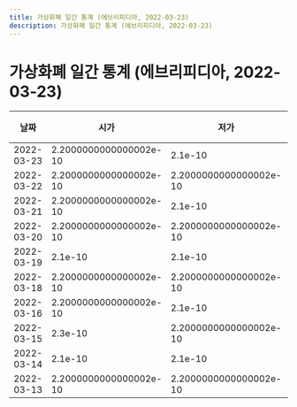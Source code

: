 ```yaml
---
title: 가상화폐 일간 통계 (에브리피디아, 2022-03-23)
description: 가상화폐 일간 통계 (에브리피디아, 2022-03-23)
---
```



가상화폐 일간 통계 (에브리피디아, 2022-03-23)
===

|날짜|시가|저가|고가|종가|비고|
|--|--|--|--|--|--|
|2022-03-23|2.2000000000000002e-10|2.1e-10|2.3e-10|2.3e-10|    |
|2022-03-22|2.2000000000000002e-10|2.2000000000000002e-10|2.3e-10|2.3e-10|    |
|2022-03-21|2.2000000000000002e-10|2.1e-10|2.3e-10|2.2000000000000002e-10|    |
|2022-03-20|2.2000000000000002e-10|2.2000000000000002e-10|2.3e-10|2.2000000000000002e-10|    |
|2022-03-19|2.1e-10|2.1e-10|2.2000000000000002e-10|2.2000000000000002e-10|    |
|2022-03-18|2.2000000000000002e-10|2.2000000000000002e-10|2.2000000000000002e-10|2.2000000000000002e-10|    |
|2022-03-16|2.2000000000000002e-10|2.1e-10|2.2000000000000002e-10|2.1e-10|    |
|2022-03-15|2.3e-10|2.2000000000000002e-10|2.3e-10|2.2000000000000002e-10|    |
|2022-03-14|2.1e-10|2.1e-10|2.3e-10|2.2000000000000002e-10|    |
|2022-03-13|2.2000000000000002e-10|2.2000000000000002e-10|2.2000000000000002e-10|2.2000000000000002e-10|    |
